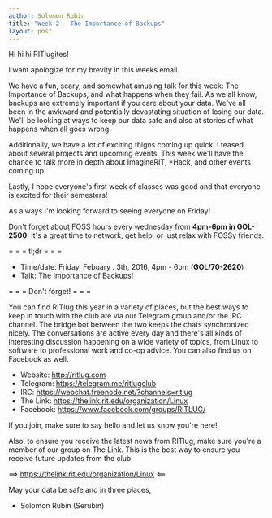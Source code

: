 ```yaml
---
author: Solomon Rubin
title: "Week 2 - The Importance of Backups"
layout: post
---
```


Hi hi hi RITlugites!

I want apologize for my brevity in this weeks email.

We have a fun, scary, and somewhat amusing talk for this week: The Importance of Backups, and what happens when they fail. As we all know, backups are extremely important if you care about your data. We've all been in the awkward and potentially devastating situation of losing our data. We'll be looking at ways to keep our data safe and also at stories of what happens when all goes wrong.

Additionally, we have a lot of exciting thigns coming up quick! I teased about several projects and upcoming events. This week we'll have the chance to talk more in depth about ImagineRIT, *Hack, and other events coming up. 

Lastly, I hope everyone's first week of classes was good and that everyone is excited for their semesters!

As always I'm looking forward to seeing everyone on Friday!


Don't forget about FOSS hours every wednesday from **4pm-6pm in GOL-2500**! It's a great time to network, get help, or just relax with FOSSy friends.

= = =  tl;dr  = = =

* Time/date: Friday, Febuary . 3th, 2016, 4pm - 6pm (**GOL/70-2620**)
* Talk:      The Importance of Backups!


= = =  Don't forget!  = = =

You can find RITlug this year in a variety of places, but the best ways to keep in touch with the club are via our Telegram group and/or the IRC channel. The bridge bot between the two keeps the chats synchronized nicely. The conversations are active every day and there's all kinds of interesting discussion happening on a wide variety of topics, from Linux to software to professional work and co-op advice. You can also find us on Facebook as well.

* Website:  http://ritlug.com
* Telegram: https://telegram.me/ritlugclub
* IRC:      https://webchat.freenode.net/?channels=ritlug
* The Link: https://thelink.rit.edu/organization/Linux
* Facebook: https://www.facebook.com/groups/RITLUG/

If you join, make sure to say hello and let us know you're here!

Also, to ensure you receive the latest news from RITlug, make sure you're a member of our group on The Link. This is the best way to ensure you receive future updates from the club!

==> https://thelink.rit.edu/organization/Linux <==


May your data be safe and in three places,

- Solomon Rubin (Serubin)

